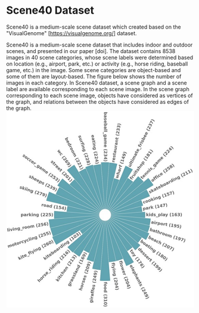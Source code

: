 # Scene40 Dataset
Scene40 is a medium-scale scene dataset which created based on the "VisualGenome" [https://visualgenome.org/] dataset.

Scene40 is a medium-scale scene dataset that includes indoor and outdoor scenes, and presented in our paper [doi]. The dataset contains 8538 images in 40 scene categories, whose scene labels were determined based on location (e.g., airport, park, etc.) or activity (e.g., horse riding, baseball game, etc.) in the image. Some scene categories are object-based and some of them are layout-based. The figure below shows the number of images in each category. In Scene40 dataset, a scene graph and a scene label are available corresponding to each scene image. In the scene graph corresponding to each scene image, objects have considered as vertices of the graph, and relations between the objects have considered as edges of the graph.
![alt text](https://github.com/parseh-ux/Scene40-Dataset/blob/main/Scene40.jpg)
